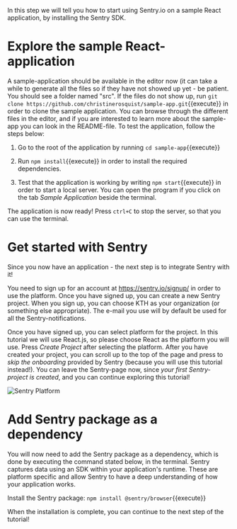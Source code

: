 In this step we will tell you how to start using Sentry.io on a sample React application, by installing the Sentry SDK. 

# Explore the sample React-application

A sample-application should be available in the editor now (it can take a while to generate all the files so if they have not showed up yet - be patient. You should see a folder named "src". If the files do not show up, run `git clone https://github.com/christinerosquist/sample-app.git`{{execute}} in order to clone the sample application. You can browse through the different files in the editor, and if you are interested to learn more about the sample-app you can look in the README-file. To test the application, follow the steps below:

1. Go to the root of the application by running `cd sample-app`{{execute}} 

2. Run `npm install`{{execute}} in order to install the required dependencies.

3. Test that the application is working by writing `npm start`{{execute}} in order to start a local server.
You can open the program if you click on the tab *Sample Application* beside the terminal. 

The application is now ready! Press `ctrl+C` to stop the server, so that you can use the terminal. 

# Get started with Sentry

Since you now have an application - the next step is to integrate Sentry with it! 

You need to sign up for an account at https://sentry.io/signup/ in order to use the platform. Once you have signed up, you can create a new Sentry project. When you sign up, you can choose KTH as your organization (or something else appropriate). The e-mail you use will by default be used for all the Sentry-notifications. 

Once you have signed up, you can select platform for the project. In this tutorial we will use React.js, so please choose React as the platform you will use. Press *Create Project* after selecting the platform. After you have created your project, you can scroll up to the top of the page and press to *skip the onboarding* provided by Sentry (because you will use this tutorial instead!). You can leave the Sentry-page now, since *your first Sentry-project is created*, and you can continue exploring this tutorial! 

![Sentry Platform](https://imgur.com/MQ18uY3.png "Sentry Platform")


# Add Sentry package as a dependency

You will now need to add the Sentry package as a dependency, which is done by executing the command stated below, in the terminal. Sentry captures data using an SDK within your application's runtime. These are platform specific and allow Sentry to have a deep understanding of how your application works. 

Install the Sentry package: `npm install @sentry/browser`{{execute}}

When the installation is complete, you can continue to the next step of the tutorial!
